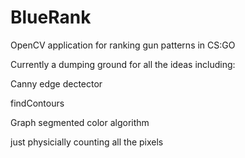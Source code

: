 # BlueRank
OpenCV application for ranking gun patterns in CS:GO

Currently a dumping ground for all the ideas including:

Canny edge dectector

findContours

Graph segmented color algorithm 

just physicially counting all the pixels
